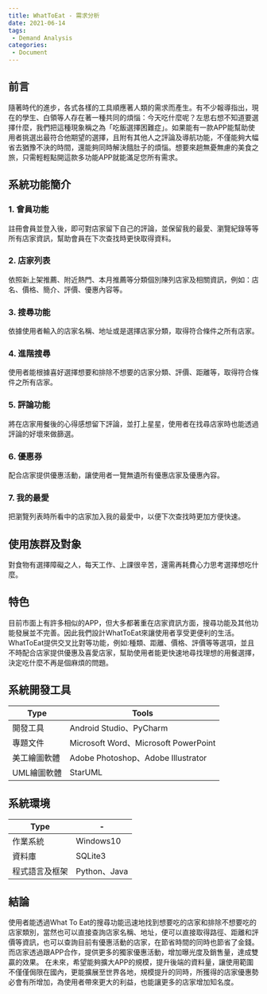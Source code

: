 ```yaml
---
title: WhatToEat - 需求分析
date: 2021-06-14
tags:
 - Demand Analysis
categories:
 - Document
---
```


## 前言
隨著時代的進步，各式各樣的工具順應著人類的需求而產生。有不少報導指出，現在的學生、白領等人存在著一種共同的煩惱：今天吃什麼呢？左思右想不知道要選擇什麼，我們把這種現象稱之為「吃飯選擇困難症」。如果能有一款APP能幫助使用者挑選出最符合他期望的選擇，且附有其他人之評論及導航功能，不僅能夠大幅省去猶豫不決的時間，還能夠同時解決餓肚子的煩惱。想要來趟無憂無慮的美食之旅，只需輕輕點開這款多功能APP就能滿足您所有需求。

## 系統功能簡介
### 1. 會員功能
註冊會員並登入後，即可對店家留下自己的評論，並保留我的最愛、瀏覽紀錄等等所有店家資訊，幫助會員在下次查找時更快取得資料。

### 2. 店家列表
依照新上架推薦、附近熱門、本月推薦等分類個別陳列店家及相關資訊，例如：店名、價格、簡介、評價、優惠內容等。

### 3. 搜尋功能
依據使用者輸入的店家名稱、地址或是選擇店家分類，取得符合條件之所有店家。

### 4. 進階搜尋
使用者能根據喜好選擇想要和排除不想要的店家分類、評價、距離等，取得符合條件之所有店家。

### 5. 評論功能
將在店家用餐後的心得感想留下評論，並打上星星，使用者在找尋店家時也能透過評論的好壞來做篩選。

### 6. 優惠券
配合店家提供優惠活動，讓使用者一覽無遺所有優惠店家及優惠內容。

### 7. 我的最愛
把瀏覽列表時所看中的店家加入我的最愛中，以便下次查找時更加方便快速。


## 使用族群及對象
對食物有選擇障礙之人，每天工作、上課很辛苦，還需再耗費心力思考選擇想吃什麼。


## 特色
目前市面上有許多相似的APP，但大多都著重在店家資訊方面，搜尋功能及其他功能發展並不完善。因此我們設計WhatToEat來讓使用者享受更便利的生活。WhatToEat提供交叉比對等功能，例如:種類、距離、價格、評價等等選項，並且不時配合店家提供優惠及喜愛店家，幫助使用者能更快速地尋找理想的用餐選擇，決定吃什麼不再是個麻煩的問題。


## 系統開發工具
Type|Tools
-|-
開發工具|Android Studio、PyCharm
專題文件|Microsoft Word、Microsoft PowerPoint
美工繪圖軟體|Adobe Photoshop、Adobe Illustrator
UML繪圖軟體|StarUML


## 系統環境
Type|-
-|-
作業系統|Windows10
資料庫|SQLite3
程式語言及框架|Python、Java


## 結論
使用者能透過What To Eat的搜尋功能迅速地找到想要吃的店家和排除不想要吃的店家類別，當然也可以直接查詢店家名稱、地址，便可以直接取得路徑、距離和評價等資訊，也可以查詢目前有優惠活動的店家，在節省時間的同時也節省了金錢。而店家透過跟APP合作，提供更多的獨家優惠活動，增加曝光度及銷售量，達成雙贏的效果。
在未來，希望能夠擴大APP的規模，提升後端的資料量，讓使用範圍不僅僅侷限在國內，更能擴展至世界各地，規模提升的同時，所獲得的店家優惠勢必會有所增加，為使用者帶來更大的利益，也能讓更多的店家增加知名度。